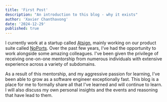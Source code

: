 ```yaml
---
title: 'First Post'
description: "An introduction to this blog - why it exists"
author: 'Xavier Chanthavong'
date: '2024-12-29'
published: true
---
```


I currently work at a startup called [Atsign](https://atsign.com), mainly
working on our product suite called [NoPorts](https://noports.com).
Over the past few years, I've had the opportunity to work alongside some amazing
colleagues. I've been given the privilege of receiving one-on-one mentorship from
numerous individuals with extensive experience across a variety of subdomains.

As a result of this mentorship, and my aggressive passion for learning, I've
been able to grow as a software engineer exceptionally fast.
This blog is a place for me to formally share all that I've learned and will
continue to learn. I will also discuss my own personal insights and the events
and reasoning that have lead to them.
